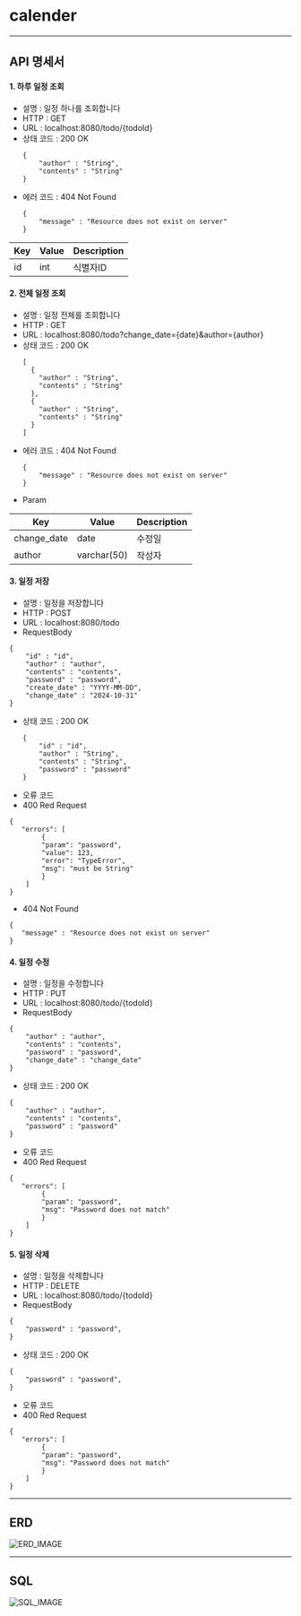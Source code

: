 # calender
---

## API 명세서

#### 1. 하루 일정 조회

+ 설명 : 일정 하나를 조회합니다
+ HTTP : GET
+ URL : localhost:8080/todo/{todoId}
+ 상태 코드 : 200 OK
  ```
  {
      "author" : "String",
      "contents" : "String"        
  }
  ```
+ 에러 코드 : 404 Not Found
  ```
  {
      "message" : "Resource does not exist on server"       
  }
  ```
|Key|Value|Description|
|------|---|---|
|id|int|식별자ID|


#### 2. 전체 일정 조회

+ 설명 : 일정 전체를 조회합니다
+ HTTP : GET
+ URL : localhost:8080/todo?change_date={date}&author={author}
+ 상태 코드 : 200 OK
  ```
  [
    {
      "author" : "String",
      "contents" : "String"        
    },
    {
      "author" : "String",
      "contents" : "String"
    }
  ]
  ```
+ 에러 코드 : 404 Not Found
  ```
  {
      "message" : "Resource does not exist on server"       
  }
  ``` 
+ Param

|Key|Value|Description|
|------|---|---|
|change_date|date|수정일|
|author|varchar(50)|작성자|


#### 3. 일정 저장

+ 설명 : 일정을 저장합니다
+ HTTP : POST
+ URL : localhost:8080/todo
+ RequestBody
```
{
    "id" : "id",
    "author" : "author",
    "contents" : "contents",
    "password" : "password",
    "create_date" : "YYYY-MM-DD",
    "change_date" : "2024-10-31"
}
```
+ 상태 코드 : 200 OK
  ```
  {
      "id" : "id",
      "author" : "String",
      "contents" : "String",
      "password" : "password"       
  }
  ```
+ 오류 코드
+ 400 Red Request
```
{
   "errors": [
        {
        "param": "password",
        "value": 123,
        "error": "TypeError",
        "msg": "must be String"
        }
    ]
}
```
+ 404 Not Found
```
{
   "message" : "Resource does not exist on server"
}
```


#### 4. 일정 수정

+ 설명 : 일정을 수정합니다
+ HTTP : PUT
+ URL : localhost:8080/todo/{todoId}
+ RequestBody
```
{
    "author" : "author",
    "contents" : "contents",
    "password" : "password",
    "change_date" : "change_date"
}
```
+ 상태 코드 : 200 OK
```
{
    "author" : "author",
    "contents" : "contents",
    "password" : "password"
}
```
+ 오류 코드
+ 400 Red Request
```
{
   "errors": [
        {
        "param": "password",
        "msg": "Password does not match"
        }
    ]
}
```

#### 5. 일정 삭제 

+ 설명 : 일정을 삭제합니다
+ HTTP : DELETE
+ URL : localhost:8080/todo/{todoId}
+ RequestBody
```
{
    "password" : "password",
}
```
+ 상태 코드 : 200 OK
```
{
    "password" : "password",
}
```
+ 오류 코드
+ 400 Red Request
```
{
   "errors": [
        {
        "param": "password",
        "msg": "Password does not match"
        }
    ]
}
```

---

## ERD
![ERD_IMAGE](https://github.com/user-attachments/assets/19f76a94-b1ed-4fbe-91cf-c04cb7b46f38) 


---

## SQL
![SQL_IMAGE](https://github.com/user-attachments/assets/e59ade16-c821-4928-8f84-37fcd0225045)



